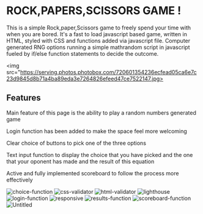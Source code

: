 <h1>ROCK,PAPERS,SCISSORS GAME !</h1>

<p>This is a simple Rock,paper,Scissors game to freely spend your time with when you are bored. 
It's a fast to load javascript based game, written in HTML, styled with CSS and functions added via javascript file. 
Computer generated RNG options running a simple mathrandom script in javascript fueled by if/else function statements to decide the outcome.</p>

<img src="https://serving.photos.photobox.com/720601354236ecfead05ca6e7c23d9845d8b71a4ba89eda3e7264826efeed47ce7522147.jpg>

<h2>Features</h2>

<p>Main feature of this page is the ability to play a random numbers generated game</p> 

<p>Login function has been added to make the space feel more welcoming </p>

<p>Clear choice of buttons to pick one of the three options</p>

<p>Text input function to display the choice that you have picked and the one that your oponent has made and the result of this equation</p>

<p>Active and fully implemented scoreboard to follow the process more effectively</p>



<img src="https://i.ibb.co/h1MpTZg/choice-function.png" alt="choice-function" border="0">
<img src="https://i.ibb.co/G0JXzxZ/css-validator.png" alt="css-validator" border="0">
<img src="https://i.ibb.co/NKH7gGq/html-validator.png" alt="html-validator" border="0">
<img src="https://i.ibb.co/JrkTS8Q/lighthouse.png" alt="lighthouse" border="0">
<img src="https://i.ibb.co/PTRsHWQ/login-function.png" alt="login-function" border="0">
<img src="https://i.ibb.co/PQc3R3L/responsive.png" alt="responsive" border="0">
<img src="https://i.ibb.co/9vfdm03/results-function.png" alt="results-function" border="0">
<img src="https://i.ibb.co/xjFmyjp/scoreboard-function.png" alt="scoreboard-function" border="0">
<img src="https://i.ibb.co/Lkh3nDP/Untitled.png" alt="Untitled" border="0">